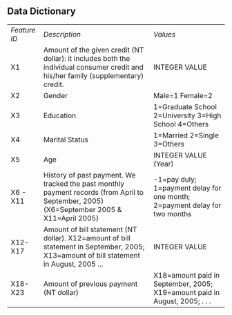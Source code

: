 ## Data Dictionary ##

|   |   |   |
|---|---|---|
| _*Feature ID*_ | _*Description*_  | _*Values*_ |
| X1 | Amount of the given credit (NT dollar): it includes both the individual consumer credit and his/her family (supplementary) credit. | INTEGER VALUE |
| X2 | Gender | Male=1 Female=2 |
| X3 | Education | 1=Graduate School 2=University 3=High School 4=Others |
| X4 | Marital Status | 1=Married 2=Single 3=Others |
| X5 | Age | INTEGER VALUE (Year) |
| X6 - X11 | History of past payment. We tracked the past monthly payment records (from April to September, 2005) (X6=September 2005 & X11=April 2005) | -1=pay duly; 1=payment delay for one month; 2=payment delay for two months |
| X12-X17 | Amount of bill statement (NT dollar). X12=amount of bill statement in September, 2005; X13=amount of bill statement in August, 2005 ... | INTEGER VALUE |
| X18-X23 | Amount of previous payment (NT dollar) | X18=amount paid in September, 2005; X19=amount paid in August, 2005; . . . |